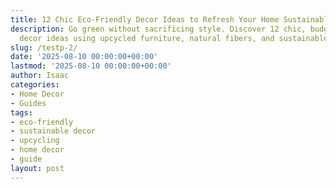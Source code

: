```yaml
---
title: 12 Chic Eco-Friendly Decor Ideas to Refresh Your Home Sustainably
description: Go green without sacrificing style. Discover 12 chic, budget-friendly
  decor ideas using upcycled furniture, natural fibers, and sustainable materials.
slug: /testp-2/
date: '2025-08-10 00:00:00+00:00'
lastmod: '2025-08-10 00:00:00+00:00'
author: Isaac
categories:
- Home Decor
- Guides
tags:
- eco-friendly
- sustainable decor
- upcycling
- home decor
- guide
layout: post
---
```

